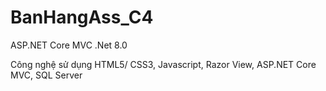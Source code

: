 # BanHangAss_C4

ASP.NET Core MVC .Net 8.0

Công nghệ sử dụng
HTML5/ CSS3, Javascript, Razor View, ASP.NET Core MVC, SQL Server
